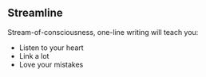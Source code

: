 ## Streamline

Stream-of-consciousness, one-line writing will teach you:

- Listen to your heart
- Link a lot
- Love your mistakes
